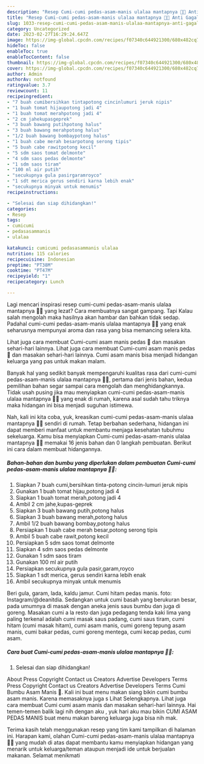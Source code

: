 ```yaml
---
description: "Resep Cumi-cumi pedas-asam-manis ulalaa mantapnya 🐙😉 Anti Gagal"
title: "Resep Cumi-cumi pedas-asam-manis ulalaa mantapnya 🐙😉 Anti Gagal"
slug: 1033-resep-cumi-cumi-pedas-asam-manis-ulalaa-mantapnya-anti-gagal
category: Uncategorized
date: 2023-02-27T16:29:24.647Z
image: https://img-global.cpcdn.com/recipes/f07340c644921300/680x482cq70/cumi-cumi-pedas-asam-manis-ulalaa-mantapnya-foto-resep-utama.jpg
hideToc: false
enableToc: true
enableTocContent: false
thumbnail: https://img-global.cpcdn.com/recipes/f07340c644921300/680x482cq70/cumi-cumi-pedas-asam-manis-ulalaa-mantapnya-foto-resep-utama.jpg
cover: https://img-global.cpcdn.com/recipes/f07340c644921300/680x482cq70/cumi-cumi-pedas-asam-manis-ulalaa-mantapnya-foto-resep-utama.jpg
author: Admin
authorAv: notfound
ratingvalue: 3.7
reviewcount: 11
recipeingredient:
- "7 buah cumibersihkan tintapotong cincinlumuri jeruk nipis"
- "1 buah tomat hijaupotong jadi 4"
- "1 buah tomat merahpotong jadi 4"
- "2 cm jahekupasgeprek"
- "3 buah bawang putihpotong halus"
- "3 buah bawang merahpotong halus"
- "1/2 buah bawang bombaypotong halus"
- "1 buah cabe merah besarpotong serong tipis"
- "5 buah cabe rawitpotong kecil"
- "5 sdm saos tomat delmonte"
- "4 sdm saos pedas delmonte"
- "1 sdm saos tiram"
- "100 ml air putih"
- "secukupnya gula pasirgaramroyco"
- "1 sdt merica gerus sendiri karna lebih enak"
- "secukupnya minyak untuk menumis"
recipeinstructions:

- "Selesai dan siap dihidangkan!"
categories:
- Resep
tags:
- cumicumi
- pedasasammanis
- ulalaa

katakunci: cumicumi pedasasammanis ulalaa 
nutrition: 115 calories
recipecuisine: Indonesian
preptime: "PT38M"
cooktime: "PT47M"
recipeyield: "1"
recipecategory: Lunch

---
```



Lagi mencari inspirasi resep cumi-cumi pedas-asam-manis ulalaa mantapnya 🐙😉 yang lezat? Cara membuatnya sangat gampang. Tapi Kalau salah mengolah maka hasilnya akan hambar dan bahkan tidak sedap. Padahal cumi-cumi pedas-asam-manis ulalaa mantapnya 🐙😉 yang enak seharusnya mempunyai aroma dan rasa yang bisa memancing selera kita.


Lihat juga cara membuat Cumi-cumi asam manis pedas 🦑 dan masakan sehari-hari lainnya. Lihat juga cara membuat Cumi-cumi asam manis pedas 🦑 dan masakan sehari-hari lainnya. Cumi asam manis bisa menjadi hidangan keluarga yang pas untuk makan malam.

Banyak hal yang sedikit banyak mempengaruhi kualitas rasa dari cumi-cumi pedas-asam-manis ulalaa mantapnya 🐙😉, pertama dari jenis bahan, kedua pemilihan bahan segar sampai cara mengolah dan menghidangkannya. Tidak usah pusing jika mau menyiapkan cumi-cumi pedas-asam-manis ulalaa mantapnya 🐙😉 yang enak di rumah, karena asal sudah tahu triknya maka hidangan ini bisa menjadi suguhan istimewa.


Nah, kali ini kita coba, yuk, kreasikan cumi-cumi pedas-asam-manis ulalaa mantapnya 🐙😉 sendiri di rumah. Tetap berbahan sederhana, hidangan ini dapat memberi manfaat untuk membantu menjaga kesehatan tubuhmu sekeluarga. Kamu bisa menyiapkan Cumi-cumi pedas-asam-manis ulalaa mantapnya 🐙😉 memakai 16 jenis bahan dan 0 langkah pembuatan. Berikut ini cara dalam membuat hidangannya.

<!--inarticleads1-->

##### Bahan-bahan dan bumbu yang diperlukan dalam pembuatan Cumi-cumi pedas-asam-manis ulalaa mantapnya 🐙😉:

1. Siapkan 7 buah cumi,bersihkan tinta-potong cincin-lumuri jeruk nipis
1. Gunakan 1 buah tomat hijau,potong jadi 4
1. Siapkan 1 buah tomat merah,potong jadi 4
1. Ambil 2 cm jahe,kupas-geprek
1. Siapkan 3 buah bawang putih,potong halus
1. Siapkan 3 buah bawang merah,potong halus
1. Ambil 1/2 buah bawang bombay,potong halus
1. Persiapkan 1 buah cabe merah besar,potong serong tipis
1. Ambil 5 buah cabe rawit,potong kecil
1. Persiapkan 5 sdm saos tomat delmonte
1. Siapkan 4 sdm saos pedas delmonte
1. Gunakan 1 sdm saos tiram
1. Gunakan 100 ml air putih
1. Persiapkan secukupnya gula pasir,garam,royco
1. Siapkan 1 sdt merica, gerus sendiri karna lebih enak
1. Ambil secukupnya minyak untuk menumis


Beri gula, garam, lada, kaldu jamur. Cumi hitam pedas manis. foto: Instagram/@deanitdia. Sedangkan untuk cumi basah yang berukuran besar, pada umumnya di masak dengan aneka jenis saus bumbu dan juga di goreng. Masakan cumi a la resto dan juga pedagang tenda kaki lima yang paling terkenal adalah cumi masak saus padang, cumi saus tiram, cumi hitam (cumi masak hitam), cumi asam manis, cumi goreng tepung asam manis, cumi bakar pedas, cumi goreng mentega, cumi kecap pedas, cumi asam. 

<!--inarticleads2-->

##### Cara buat Cumi-cumi pedas-asam-manis ulalaa mantapnya 🐙😉:


1. Selesai dan siap dihidangkan!

About Press Copyright Contact us Creators Advertise Developers Terms Press Copyright Contact us Creators Advertise Developers Terms Cumi Bumbu Asam Manis 🐙. Kali ini buat menu makan siang bikin cumi bumbu asam manis. Karena memasaknya juga s Lihat Selengkapnya. Lihat juga cara membuat Cumi cumi asam manis dan masakan sehari-hari lainnya. Hai temen-temen balik lagi nih dengan aku , yuk hari aku mau bikin CUMI ASAM PEDAS MANIS buat menu makan bareng keluarga juga bisa nih mak. 

Terima kasih telah menggunakan resep yang tim kami tampilkan di halaman ini. Harapan kami, olahan Cumi-cumi pedas-asam-manis ulalaa mantapnya 🐙😉 yang mudah di atas dapat membantu kamu menyiapkan hidangan yang menarik untuk keluarga/teman ataupun menjadi ide untuk berjualan makanan. Selamat menikmati
